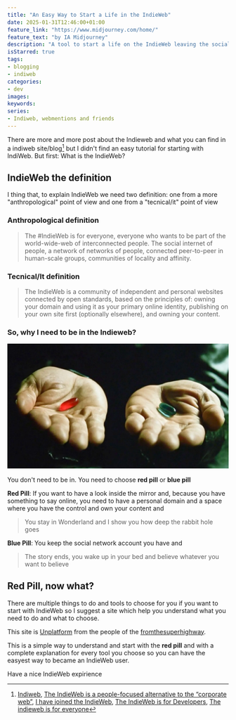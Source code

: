 ```yaml
---
title: "An Easy Way to Start a Life in the IndieWeb"
date: 2025-01-31T12:46:00+01:00
feature_link: "https://www.midjourney.com/home/"
feature_text: "by IA Midjourney"
description: "A tool to start a life on the IndieWeb leaving the social media behind"
isStarred: true
tags:
- blogging
- indiweb
categories:
- dev
images:
keywords:
series:
- Indiweb, webmentions and friends
---
```


There are more and more post about the Indieweb and what you can find in a indiweb site/blog[^1] but I didn't find an easy tutorial for starting with IndiWeb. But first:
What is the IndieWeb?

[^1]: [Indiweb](https://indieweb.org/), [The IndieWeb is a people-focused alternative to the “corporate web”](https://news.ycombinator.com/item?id=26950009), [I have joined the IndieWeb](https://blog.rubenwardy.com/2023/10/10/hello-indieweb/), [The IndieWeb is for Developers](https://darthmall.net/2024/indieweb-is-for-devs/), [The indieweb is for everyone](https://werd.io/2024/the-indieweb-is-for-everyone)

## IndieWeb the definition

I thing that, to explain IndieWeb we need two definition: one from a more "anthropological" point of view and one from a "tecnical/it" point of view

### Anthropological definition

> The #IndieWeb is for everyone, everyone who wants to be part of the world-wide-web of interconnected people. The social internet of people, a network of networks of people, connected peer-to-peer in human-scale groups, communities of locality and affinity.

### Tecnical/It definition

> The IndieWeb is a community of independent and personal websites connected by open standards, based on the principles of: owning your domain and using it as your primary online identity, publishing on your own site first (optionally elsewhere), and owning your content.

### So, why I need to be in the Indieweb?

![red pill blue pill](pill.png)

You don't need to be in. You need to choose __red pill__ or __blue pill__

__Red Pill__: If you want to have a look inside the mirror and, because you have something to say online, you need to have a personal domain and a space where you have the control and own your content and
>  You stay in Wonderland and I show you how deep the rabbit hole goes

__Blue Pill__: You keep the social network account you have and
> The story ends, you wake up in your bed and believe whatever you want to believe


## Red Pill, now what?

There are multiple things to do and tools to choose for you if you want to start with IndieWeb so I suggest a site which help you understand what you need to do and what to choose.

This site is [Unplatform](https://unplatform.fromthesuperhighway.com/) from the people of the [fromthesuperhighway](fromthesuperhighway.com).

This is a simple way to understand and start with the __red pill__ and with a complete explanation for every tool you choose so you can have the easyest way to became an IndieWeb user.

Have a nice IndieWeb expirience
